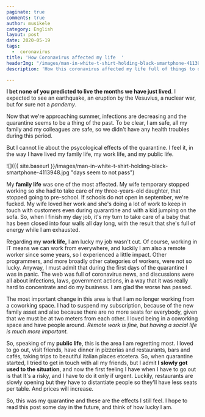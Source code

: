 ```yaml
---
paginate: true
comments: true
author: musikele
category: English
layout: post
date: 2020-05-19
tags:
  -  coronavirus
title: 'How Coronavirus affected my life  '
headerImg: "/images/man-in-white-t-shirt-holding-black-smartphone-4113948.jpg"
description: 'How this coronavirus affected my life full of things to do. '

---
```

**I bet none of you predicted to live the months we have just lived**. I expected to see an earthquake, an eruption by the Vesuvius, a nuclear war, but for sure not a _pandemy_.

Now that we're approaching summer, infections are decreasing and the quarantine seems to be a thing of the past. To be clear, I am safe, all my family and my colleagues are safe, so we didn't have any health troubles during this period.

But I cannot lie about the psycological effects of the quarantine. I feel it, in the way I have lived my family life, my work life, and my public life.

![]({{ site.baseurl }}/images/man-in-white-t-shirt-holding-black-smartphone-4113948.jpg "days seem to not pass")

My **family life** was one of the most affected. My wife temporary stopped working so she had to take care of my three-years-old daughter, that stopped going to pre-school. If schools do not open in september, we're fucked. My wife loved her work and she's doing a lot of work to keep in touch with customers even during quarantine and with a kid jumping on the sofa. So, when I finish my day job, it's my turn to take care of a baby that has been closed into four walls all day long, with the result that she's full of energy while I am exhausted.

Regarding my **work life,** I am lucky my job wasn't cut. Of course, working in IT means we can work from everywhere, and luckily I am also a remote worker since some years, so I experienced a little impact. Other programmers, and more broadly other categories of workers, were not so lucky. Anyway, I must admit that during the first days of the quarantine I was in panic. The web was full of coronavirus news, and discussions were all about infections, laws, government actions, in a way that it was really hard to concentrate and do my business. I am glad the worse has passed.

The most important change in this area is that I am no longer working from a coworking space. I had to suspend my subscription, because of the new family asset and also because there are no more seats for everybody, given that we must be at two meters from each other. I loved being in a coworking space and have people around. _Remote work is fine, but having a social life is much more important._

So, speaking of my **public life**, this is the area I am regretting most. I loved to go out, visit friends, have dinner in pizzerias and restaurants, bars and cafés, taking trips to beautiful italian places etcetera. So, when quarantine started, I tried to get in touch with all my friends, but I admit **I slowly got used to the situation**, and now the first feeling I have when I have to go out is that It's a risky, and I have to do it only if urgent. Luckily, restaurants are slowly opening but they have to distantiate people so they'll have less seats per table. And prices will increase.

So, this was my quarantine and these are the effects I still feel. I hope to read this post some day in the future, and think of how lucky I am.